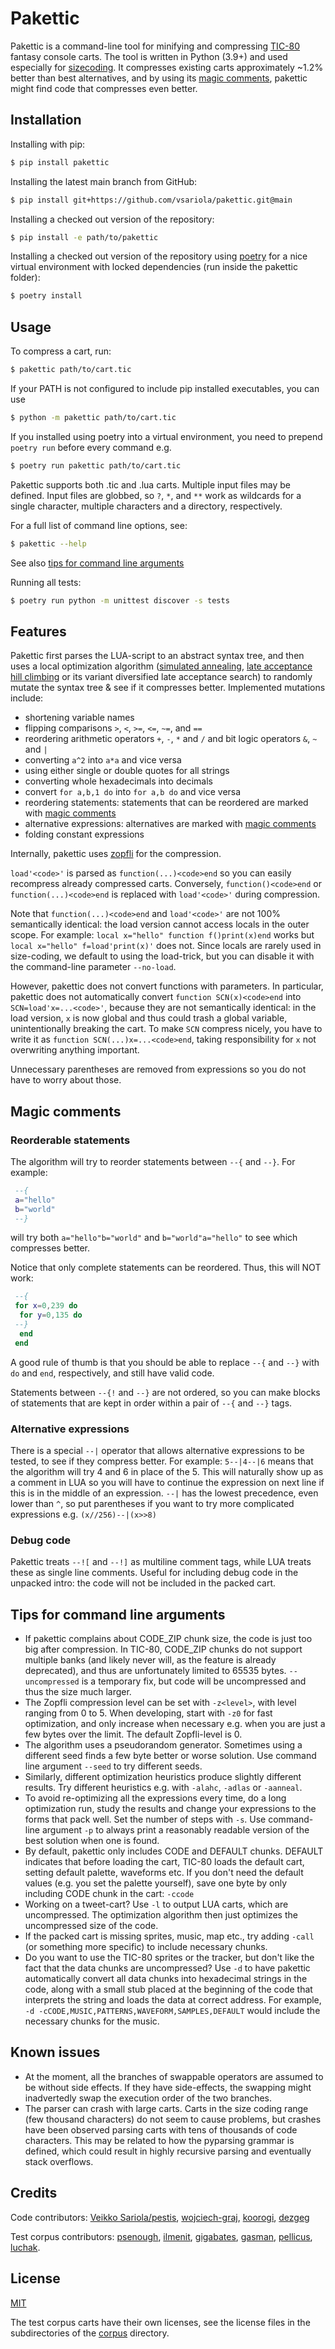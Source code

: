 # Pakettic

Pakettic is a command-line tool for minifying and compressing
[TIC-80](http://tic80.com/) fantasy console carts. The tool is written
in Python (3.9+) and used especially for
[sizecoding](http://www.sizecoding.org/wiki/TIC-80). It compresses
existing carts approximately ~1.2% better than best alternatives, and by
using its [magic comments](#magic-comments), pakettic might find code
that compresses even better.

## Installation

Installing with pip:

```bash
$ pip install pakettic
```

Installing the latest main branch from GitHub:

```bash
$ pip install git+https://github.com/vsariola/pakettic.git@main
```

Installing a checked out version of the repository:

```bash
$ pip install -e path/to/pakettic
```

Installing a checked out version of the repository using
[poetry](https://python-poetry.org/) for a nice virtual environment with
locked dependencies (run inside the pakettic folder):

```bash
$ poetry install
```

## Usage

To compress a cart, run:

```bash
$ pakettic path/to/cart.tic
```

If your PATH is not configured to include pip installed executables, you
can use

```bash
$ python -m pakettic path/to/cart.tic
```

If you installed using poetry into a virtual environment, you need to
prepend `poetry run` before every command e.g.

```bash
$ poetry run pakettic path/to/cart.tic
```

Pakettic supports both .tic and .lua carts. Multiple input files may be
defined. Input files are globbed, so `?`, `*`, and `**` work as
wildcards for a single character, multiple characters and a directory,
respectively.

For a full list of command line options, see:

```bash
$ pakettic --help
```

See also [tips for command line arguments](#tips-for-command-line-arguments)

Running all tests:

```bash
$ poetry run python -m unittest discover -s tests
```

## Features

Pakettic first parses the LUA-script to an abstract syntax tree, and
then uses a local optimization algorithm
([simulated annealing](https://en.wikipedia.org/wiki/Simulated_annealing),
[late acceptance hill climbing](https://arxiv.org/pdf/1806.09328.pdf) or
its variant diversified late acceptance search) to randomly mutate the
syntax tree & see if it compresses better. Implemented mutations
include:
  - shortening variable names
  - flipping comparisons `>`, `<`, `>=`, `<=`, `~=`, and `==`
  - reordering arithmetic operators `+`, `-`, `*` and `/` and bit logic
    operators `&`, `~` and `|`
  - converting `a^2` into `a*a` and vice versa
  - using either single or double quotes for all strings
  - converting whole hexadecimals into decimals
  - convert `for a,b,1 do` into `for a,b do` and vice versa
  - reordering statements: statements that can be reordered are marked
    with [magic comments](#magic-comments)
  - alternative expressions: alternatives are marked with
    [magic comments](#magic-comments)
  - folding constant expressions

Internally, pakettic uses [zopfli](https://github.com/google/zopfli) for
the compression.

`load'<code>'` is parsed as `function(...)<code>end` so you can easily
recompress already compressed carts. Conversely, `function()<code>end`
or `function(...)<code>end` is replaced with `load'<code>'` during
compression.

Note that `function(...)<code>end` and `load'<code>'` are not 100%
semantically identical: the load version cannot access locals in the outer
scope. For example: `local x="hello" function f()print(x)end` works but
`local x="hello" f=load'print(x)'` does not. Since locals are rarely
used in size-coding, we default to using the load-trick, but you can
disable it with the command-line parameter `--no-load`.

However, pakettic does not convert functions with parameters. In
particular, pakettic does not automatically convert
`function SCN(x)<code>end` into `SCN=load'x=...<code>'`, because they
are not semantically identical: in the load version, `x` is now global
and thus could trash a global variable, unintentionally breaking the
cart. To make `SCN` compress nicely, you have to write it as
`function SCN(...)x=...<code>end`, taking responsibility for `x` not
overwriting anything important.

Unnecessary parentheses are removed from expressions so you do not have
to worry about those.

## Magic comments

### Reorderable statements

The algorithm will try to reorder statements between `--{` and `--}`.
For example:

```lua
 --{
 a="hello"
 b="world"
 --}
```

will try both `a="hello"b="world"` and `b="world"a="hello"` to see which
compresses better.

Notice that only complete statements can be reordered. Thus, this will
NOT work:

```lua
 --{
 for x=0,239 do
  for y=0,135 do
 --}
  end
 end
```

A good rule of thumb is that you should be able to replace `--{` and
`--}` with `do` and `end`, respectively, and still have valid code.

Statements between `--{!` and `--}` are not ordered, so you can make
blocks of statements that are kept in order within a pair of `--{` and
`--}` tags.

### Alternative expressions

There is a special `--|` operator that allows alternative expressions to
be tested, to see if they compress better. For example: `5--|4--|6`
means that the algorithm will try 4 and 6 in place of the 5. This will
naturally show up as a comment in LUA so you will have to continue the
expression on next line if this is in the middle of an expression. `--|`
has the lowest precedence, even lower than `^`, so put parentheses if
you want to try more complicated expressions e.g. `(x//256)--|(x>>8)`

### Debug code

Pakettic treats `--![` and `--!]` as multiline comment tags, while LUA
treats these as single line comments. Useful for including debug code in
the unpacked intro: the code will not be included in the packed cart.

## Tips for command line arguments

- If pakettic complains about CODE_ZIP chunk size, the code is just too
  big after compression. In TIC-80, CODE_ZIP chunks do not support
  multiple banks (and likely never will, as the feature is already
  deprecated), and thus are unfortunately limited to 65535 bytes.
  `--uncompressed` is a temporary fix, but code will be uncompressed and
  thus the size much larger.
- The Zopfli compression level can be set with `-z<level>`, with level
  ranging from 0 to 5. When developing, start with `-z0` for fast
  optimization, and only increase when necessary e.g. when you are just
  a few bytes over the limit. The default Zopfli-level is 0.
- The algorithm uses a pseudorandom generator. Sometimes using a
  different seed finds a few byte better or worse solution. Use command
  line argument `--seed` to try different seeds.
- Similarly, different optimization heuristics produce slightly
  different results. Try different heuristics e.g. with `-alahc`,
  `-adlas` or `-aanneal`.
- To avoid re-optimizing all the expressions every time, do a long
  optimization run, study the results and change your expressions to the
  forms that pack well. Set the number of steps with `-s`. Use
  command-line argument `-p` to always print a reasonably readable
  version of the best solution when one is found.
- By default, pakettic only includes CODE and DEFAULT chunks. DEFAULT
  indicates that before loading the cart, TIC-80 loads the default cart,
  setting default palette, waveforms etc. If you don't need the default
  values (e.g. you set the palette yourself), save one byte by only
  including CODE chunk in the cart: `-ccode`
- Working on a tweet-cart? Use `-l` to output LUA carts, which are
  uncompressed. The optimization algorithm then just optimizes the
  uncompressed size of the code.
- If the packed cart is missing sprites, music, map etc., try adding
  `-call` (or something more specific) to include necessary chunks.
- Do you want to use the TIC-80 sprites or the tracker, but don't like
  the fact that the data chunks are uncompressed? Use `-d` to have
  pakettic automatically convert all data chunks into hexadecimal
  strings in the code, along with a small stub placed at the beginning
  of the code that interprets the string and loads the data at correct
  address. For example,
  `-d -cCODE,MUSIC,PATTERNS,WAVEFORM,SAMPLES,DEFAULT` would include the
  necessary chunks for the music.

## Known issues

- At the moment, all the branches of swappable operators are assumed to
  be without side effects. If they have side-effects, the swapping might
  inadvertedly swap the execution order of the two branches.
- The parser can crash with large carts. Carts in the size coding range
  (few thousand characters) do not seem to cause problems, but crashes
  have been observed parsing carts with tens of thousands of code
  characters. This may be related to how the pyparsing grammar is
  defined, which could result in highly recursive parsing and eventually
  stack overflows.

## Credits

Code contributors: [Veikko Sariola/pestis](https://github.com/vsariola), [wojciech-graj](https://github.com/wojciech-graj),
[koorogi](https://github.com/koorogi), [dezgeg](https://github.com/dezgeg)

Test corpus contributors: [psenough](corpus/psenough/), [ilmenit](corpus/ilmenit/),
[gigabates](corpus/gigabates/), [gasman](corpus/gasman/), [pellicus](corpus/pellicus/),
[luchak](corpus/psenough/fabracid.lua).

## License

[MIT](https://choosealicense.com/licenses/mit/)

The test corpus carts have their own licenses, see the license files in
the subdirectories of the [corpus](corpus/) directory.

